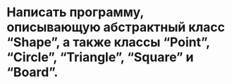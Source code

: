 # Написать программу, описывающую абстрактный класс “Shape”, а также классы “Point”, “Circle”, “Triangle”, “Square” и “Board”.
